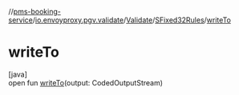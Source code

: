 //[pms-booking-service](../../../../index.md)/[io.envoyproxy.pgv.validate](../../index.md)/[Validate](../index.md)/[SFixed32Rules](index.md)/[writeTo](write-to.md)

# writeTo

[java]\
open fun [writeTo](write-to.md)(output: CodedOutputStream)